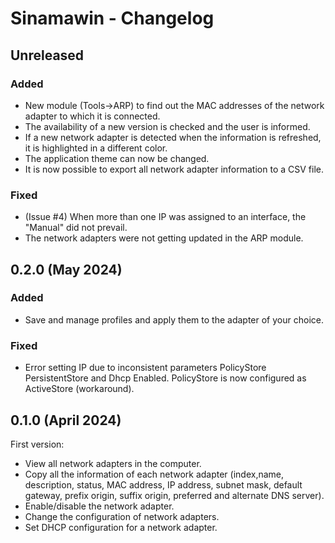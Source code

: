 # Sinamawin - Changelog

## Unreleased

### Added

- New module (Tools->ARP) to find out the MAC addresses of the network adapter to which it is connected.
- The availability of a new version is checked and the user is informed.
- If a new network adapter is detected when the information is refreshed, it is highlighted in a different color.
- The application theme can now be changed.
- It is now possible to export all network adapter information to a CSV file.

### Fixed

- (Issue #4) When more than one IP was assigned to an interface, the "Manual" did not prevail.
- The network adapters were not getting updated in the ARP module.

## 0.2.0 (May 2024)

### Added

- Save and manage profiles and apply them to the adapter of your choice.

### Fixed

- Error setting IP due to inconsistent parameters PolicyStore PersistentStore and Dhcp Enabled. PolicyStore is now configured as ActiveStore (workaround).

## 0.1.0 (April 2024)

First version:

- View all network adapters in the computer.
- Copy all the information of each network adapter (index,name, description, status, MAC address, IP address, subnet mask, default gateway, prefix origin, suffix origin, preferred and alternate DNS server).
- Enable/disable the network adapter.
- Change the configuration of network adapters.
- Set DHCP configuration for a network adapter.
